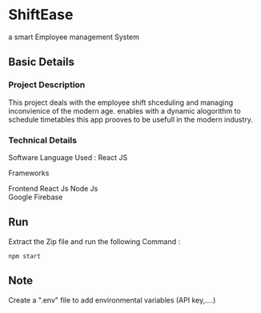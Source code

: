 # ShiftEase
a smart Employee management System


## Basic Details

### Project Description
This project deals with the employee shift shceduling and managing inconvienice of the modern age.
enables with a dynamic alogorithm to schedule timetables this app prooves to be usefull in the modern industry.

### Technical Details
Software
Language Used : React JS

Frameworks

Frontend 
React Js
Node Js  
Google Firebase

## Run
Extract the Zip file and run the following Command :
```
npm start
```

## Note
Create a ".env" file to add environmental variables (API key,....)
